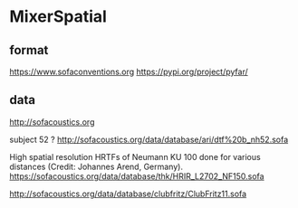 # MixerSpatial


## format

https://www.sofaconventions.org
https://pypi.org/project/pyfar/

## data

http://sofacoustics.org

subject 52 ? 
http://sofacoustics.org/data/database/ari/dtf%20b_nh52.sofa


High spatial resolution HRTFs of Neumann KU 100 done for various distances (Credit: Johannes Arend, Germany).
https://sofacoustics.org/data/database/thk/HRIR_L2702_NF150.sofa


http://sofacoustics.org/data/database/clubfritz/ClubFritz11.sofa

